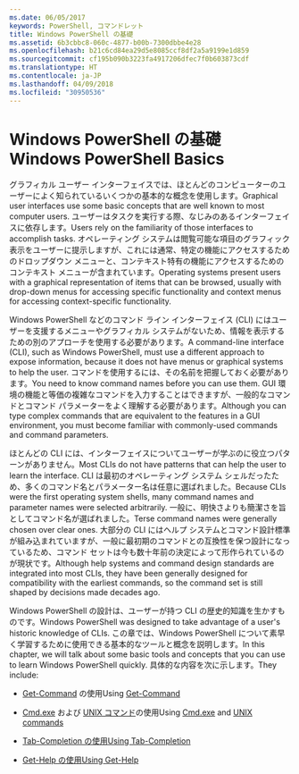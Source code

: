 ```yaml
---
ms.date: 06/05/2017
keywords: PowerShell, コマンドレット
title: Windows PowerShell の基礎
ms.assetid: 6b3cbbc8-060c-4877-b00b-7300dbbe4e28
ms.openlocfilehash: b21c6cd84ea29d5e8085ccf8df2a5a9199e1d859
ms.sourcegitcommit: cf195b090b3223fa4917206dfec7f0b603873cdf
ms.translationtype: HT
ms.contentlocale: ja-JP
ms.lasthandoff: 04/09/2018
ms.locfileid: "30950536"
---
```

# <a name="windows-powershell-basics"></a><span data-ttu-id="563b0-103">Windows PowerShell の基礎</span><span class="sxs-lookup"><span data-stu-id="563b0-103">Windows PowerShell Basics</span></span>
<span data-ttu-id="563b0-104">グラフィカル ユーザー インターフェイスでは、ほとんどのコンピューターのユーザーによく知られているいくつかの基本的な概念を使用します。</span><span class="sxs-lookup"><span data-stu-id="563b0-104">Graphical user interfaces use some basic concepts that are well known to most computer users.</span></span> <span data-ttu-id="563b0-105">ユーザーはタスクを実行する際、なじみのあるインターフェイスに依存します。</span><span class="sxs-lookup"><span data-stu-id="563b0-105">Users rely on the familiarity of those interfaces to accomplish tasks.</span></span> <span data-ttu-id="563b0-106">オペレーティング システムは閲覧可能な項目のグラフィック表示をユーザーに提示しますが、これには通常、特定の機能にアクセスするためのドロップダウン メニューと、コンテキスト特有の機能にアクセスするためのコンテキスト メニューが含まれています。</span><span class="sxs-lookup"><span data-stu-id="563b0-106">Operating systems present users with a graphical representation of items that can be browsed, usually with drop-down menus for accessing specific functionality and context menus for accessing context-specific functionality.</span></span>

<span data-ttu-id="563b0-107">Windows PowerShell などのコマンド ライン インターフェイス (CLI) にはユーザーを支援するメニューやグラフィカル システムがないため、情報を表示するための別のアプローチを使用する必要があります。</span><span class="sxs-lookup"><span data-stu-id="563b0-107">A command-line interface (CLI), such as Windows PowerShell, must use a different approach to expose information, because it does not have menus or graphical systems to help the user.</span></span> <span data-ttu-id="563b0-108">コマンドを使用するには、その名前を把握しておく必要があります。</span><span class="sxs-lookup"><span data-stu-id="563b0-108">You need to know command names before you can use them.</span></span> <span data-ttu-id="563b0-109">GUI 環境の機能と等価の複雑なコマンドを入力することはできますが、一般的なコマンドとコマンド パラメーターをよく理解する必要があります。</span><span class="sxs-lookup"><span data-stu-id="563b0-109">Although you can type complex commands that are equivalent to the features in a GUI environment, you must become familiar with commonly-used commands and command parameters.</span></span>

<span data-ttu-id="563b0-110">ほとんどの CLI には、インターフェイスについてユーザーが学ぶのに役立つパターンがありません。</span><span class="sxs-lookup"><span data-stu-id="563b0-110">Most CLIs do not have patterns that can help the user to learn the interface.</span></span> <span data-ttu-id="563b0-111">CLI は最初のオペレーティング システム シェルだったため、多くのコマンド名とパラメーター名は任意に選ばれました。</span><span class="sxs-lookup"><span data-stu-id="563b0-111">Because CLIs were the first operating system shells, many command names and parameter names were selected arbitrarily.</span></span> <span data-ttu-id="563b0-112">一般に、明快さよりも簡潔さを旨としてコマンド名が選ばれました。</span><span class="sxs-lookup"><span data-stu-id="563b0-112">Terse command names were generally chosen over clear ones.</span></span> <span data-ttu-id="563b0-113">大部分の CLI にはヘルプ システムとコマンド設計標準が組み込まれていますが、一般に最初期のコマンドとの互換性を保つ設計になっているため、コマンド セットは今も数十年前の決定によって形作られているのが現状です。</span><span class="sxs-lookup"><span data-stu-id="563b0-113">Although help systems and command design standards are integrated into most CLIs, they have been generally designed for compatibility with the earliest commands, so the command set is still shaped by decisions made decades ago.</span></span>

<span data-ttu-id="563b0-114">Windows PowerShell の設計は、ユーザーが持つ CLI の歴史的知識を生かすものです。</span><span class="sxs-lookup"><span data-stu-id="563b0-114">Windows PowerShell was designed to take advantage of a user's historic knowledge of CLIs.</span></span> <span data-ttu-id="563b0-115">この章では、Windows PowerShell について素早く学習するために使用できる基本的なツールと概念を説明します。</span><span class="sxs-lookup"><span data-stu-id="563b0-115">In this chapter, we will talk about some basic tools and concepts that you can use to learn Windows PowerShell quickly.</span></span> <span data-ttu-id="563b0-116">具体的な内容を次に示します。</span><span class="sxs-lookup"><span data-stu-id="563b0-116">They include:</span></span>

- <span data-ttu-id="563b0-117">[Get-Command](/powershell/module/Microsoft.PowerShell.Core/get-command) の使用</span><span class="sxs-lookup"><span data-stu-id="563b0-117">Using [Get-Command](/powershell/module/Microsoft.PowerShell.Core/get-command)</span></span>

- <span data-ttu-id="563b0-118">[Cmd.exe](/windows-server/administration/windows-commands/cmd) および [UNIX コマンド](/windows/wsl/reference)の使用</span><span class="sxs-lookup"><span data-stu-id="563b0-118">Using [Cmd.exe](/windows-server/administration/windows-commands/cmd) and [UNIX commands](/windows/wsl/reference)</span></span>

- [<span data-ttu-id="563b0-119">Tab-Completion の使用</span><span class="sxs-lookup"><span data-stu-id="563b0-119">Using Tab-Completion</span></span>](../../core-powershell/console/using-tab-expansion.md)

- [<span data-ttu-id="563b0-120">Get-Help の使用</span><span class="sxs-lookup"><span data-stu-id="563b0-120">Using Get-Help</span></span>](./getting-detailed-help-information.md)